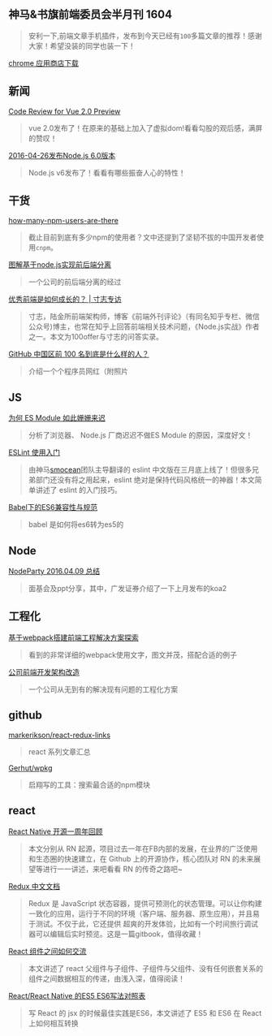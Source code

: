 神马&书旗前端委员会半月刊 1604
-----

>安利一下,前端文章手机插件，发布到今天已经有`100`多篇文章的推荐！感谢大家！希望没装的同学也装一下！

[chrome 应用商店下载](https://chrome.google.com/webstore/detail/%E7%A5%9E%E9%A9%AC%E6%90%9C%E7%B4%A2%E6%9C%88%E5%88%8A%E6%8E%A8%E8%8D%90/alekbeeadgioeokadnpabhfchonpmdgb)

## 新闻

[Code Review for Vue 2.0 Preview](http://jiongks.name/blog/code-review-for-vue-next/)
>vue 2.0发布了！在原来的基础上加入了虚拟dom!看看勾股的观后感，满屏的赞叹！

[2016-04-26发布Node.js 6.0版本](http://mp.weixin.qq.com/s?__biz=MzAxMTU0NTc4Nw==&mid=2661157131&idx=1&sn=757d9918d598703d1776caaabb9a76d8&scene=0#wechat_redirect)
>Node.js v6发布了！看看有哪些振奋人心的特性！

## 干货

[how-many-npm-users-are-there](http://blog.npmjs.org/post/143451680695/how-many-npm-users-are-there)
>截止目前到底有多少npm的使用者？文中还提到了坚韧不拔的中国开发者使用`cnpm`。

[图解基于node.js实现前后端分离](http://www.imooc.com/article/6721?utm_source=tuicool&utm_medium=referral)
>一个公司的前后端分离的经过

[优秀前端是如何成长的？ | 寸志专访](http://mp.weixin.qq.com/s?__biz=MzA5NzkxMzkwNQ==&mid=2649516738&idx=1&sn=781f87e3bbdd6457052cbf721bf18dea&scene=23&srcid=0417HzBYuRwgNQ9BuJh6Wrm2#rd)
>寸志，陆金所前端架构师，博客《前端外刊评论》（有同名知乎专栏、微信公众号)博主，也常在知乎上回答前端相关技术问题，《Node.js实战》作者之一。本文为100offer与寸志的问答实录。

[GitHub 中国区前 100 名到底是什么样的人？](http://m.oschina.net/news/72235/github-china-100)
>介绍一个个程序员网红（附照片

## JS

[为何 ES Module 如此姗姗来迟](https://segmentfault.com/a/1190000004940294?utm_source=Weibo&utm_medium=shareLink&utm_campaign=socialShare)
>分析了浏览器、 Node.js 厂商迟迟不做ES Module 的原因，深度好文！

[ESLint 使用入门](https://csspod.com/getting-started-with-eslint/)
>由神马[smocean](https://github.com/smocean)团队主导翻译的 eslint 中文版在三月底上线了！但很多兄弟部门还没有将之用起来，eslint 绝对是保持代码风格统一的神器！本文简单讲述了 eslint 的入门技巧。

[Babel下的ES6兼容性与规范](http://imweb.io/topic/561f9352883ae3ed25e400f5?utm_source=tuicool&utm_medium=referral)
>babel 是如何将es6转为es5的


## Node

[NodeParty 2016.04.09 总结](https://cnodejs.org/topic/570907402a1f230a25be8aab)
>面基会及ppt分享，其中，广发证券介绍了一下上月发布的koa2

## 工程化

[基于webpack搭建前端工程解决方案探索
](http://www.infoq.com/cn/articles/frontend-engineering-webpack)
>看到的非常详细的webpack使用文字，图文并茂，搭配合适的例子

[公司前端开发架构改造](https://segmentfault.com/a/1190000004962586)
>一个公司从无到有的解决现有问题的工程化方案

## github

[markerikson/react-redux-links](https://github.com/markerikson/react-redux-links)
>react 系列文章汇总

[Gerhut/wpkg](https://github.com/Gerhut/wpkg)
>启翔写的工具：搜索最合适的npm模块

## react

[React Native 开源一周年回顾](http://qianduan.guru/2016/04/21/react-native-year-review/)
>本文分别从 RN 起源，项目过去一年在FB内部的发展，在业界的广泛使用和生态圈的快速建立，在 Github 上的开源协作，核心团队对 RN 的未来展望等进行一一讲述，来吧看看 RN 的传奇之路吧~

[Redux 中文文档](http://camsong.github.io/redux-in-chinese/index.html)
>Redux 是 JavaScript 状态容器，提供可预测化的状态管理。可以让你构建一致化的应用，运行于不同的环境（客户端、服务器、原生应用），并且易于测试。不仅于此，它还提供 超爽的开发体验，比如有一个时间旅行调试器可以编辑后实时预览。这是一篇gitbook，值得收藏！

[React 组件之间如何交流](http://www.60sky.com/2015/09/03/2015-07-19-react-component-communicate/)
>本文讲述了 react 父组件与子组件、子组件与父组件、没有任何嵌套关系的组件之间数据相互的传递，由浅入深，值得阅读！

[React/React Native 的ES5 ES6写法对照表](http://bbs.reactnative.cn/topic/15/react-react-native-%E7%9A%84es5-es6%E5%86%99%E6%B3%95%E5%AF%B9%E7%85%A7%E8%A1%A8)
>写 React 的 jsx 的时候最佳实践是ES6，本文讲述了 ES5 和 ES6 在 React 上如何相互转换


